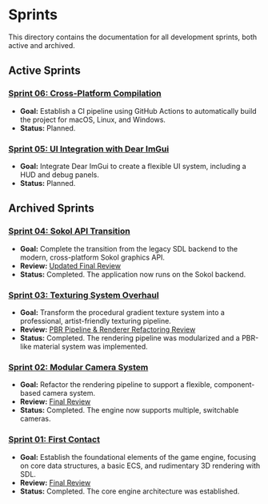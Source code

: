 # Sprints

This directory contains the documentation for all development sprints, both active and archived.

## Active Sprints

### [Sprint 06: Cross-Platform Compilation](./06_cross_platform_compilation.md)
- **Goal:** Establish a CI pipeline using GitHub Actions to automatically build the project for macOS, Linux, and Windows.
- **Status:** Planned.

### [Sprint 05: UI Integration with Dear ImGui](./05_ui_integration.md)
- **Goal:** Integrate Dear ImGui to create a flexible UI system, including a HUD and debug panels.
- **Status:** Planned.

## Archived Sprints

### [Sprint 04: Sokol API Transition](./04_sokol_transition.md)
- **Goal:** Complete the transition from the legacy SDL backend to the modern, cross-platform Sokol graphics API.
- **Review:** [Updated Final Review](./04_sokol_transition_final_review_updated.md)
- **Status:** Completed. The application now runs on the Sokol backend.

### [Sprint 03: Texturing System Overhaul](./archives/03_texturing_system.md)
- **Goal:** Transform the procedural gradient texture system into a professional, artist-friendly texturing pipeline.
- **Review:** [PBR Pipeline & Renderer Refactoring Review](./archives/03_pbr_pipeline_review.md)
- **Status:** Completed. The rendering pipeline was modularized and a PBR-like material system was implemented.

### [Sprint 02: Modular Camera System](./archives/02_camera_system.md)
- **Goal:** Refactor the rendering pipeline to support a flexible, component-based camera system.
- **Review:** [Final Review](./archives/02_camera_system_review.md)
- **Status:** Completed. The engine now supports multiple, switchable cameras.

### [Sprint 01: First Contact](./archives/01_first_contact.md)
- **Goal:** Establish the foundational elements of the game engine, focusing on core data structures, a basic ECS, and rudimentary 3D rendering with SDL.
- **Review:** [Final Review](./archives/01_first_contact_review.md)
- **Status:** Completed. The core engine architecture was established.

